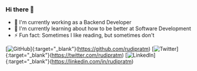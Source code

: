 ### Hi there 👋
- 🔭 I'm currently working as a Backend Developer
- 🌱 I'm currently learning about how to be better at Software Development
- ⚡ Fun fact: Sometimes I like reading, but sometimes don't

[![GitHub](https://img.shields.io/badge/GitHub-%40rudipratm-239a3b.svg)]{:target="_blank"}(https://github.com/rudipratm)
[![Twitter](https://img.shields.io/badge/Twitter-%40rudipratm-58a1f2.svg)]{:target="_blank"}(https://twitter.com/rudipratm)
[![LinkedIn](https://img.shields.io/badge/Linked-in-0c66c3.svg)]{:target="_blank"}(https://linkedin.com/in/rudipratm)
